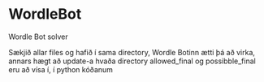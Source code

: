 # WordleBot
Wordle Bot solver

Sækjið allar files og hafið í sama directory, Wordle Botinn ætti þá að virka, annars hægt að update-a hvaða directory 
allowed_final og possibble_final eru að vísa í, í python kóðanum
